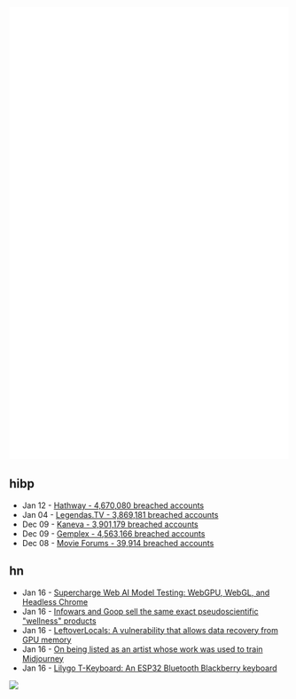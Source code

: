 ![Metrics](https://raw.githubusercontent.com/phixion/phixion/master/metrics.svg)

## hibp

<!--
for https://github.com/phixion/phixion/blob/main/.github/workflows/feeds.yml
-->
<!--START_SECTION:haveibeenpwnd-->
- Jan 12 - [Hathway - 4,670,080 breached accounts](https://haveibeenpwned.com/PwnedWebsites#Hathway)
- Jan 04 - [Legendas.TV - 3,869,181 breached accounts](https://haveibeenpwned.com/PwnedWebsites#LegendasTV)
- Dec 09 - [Kaneva - 3,901,179 breached accounts](https://haveibeenpwned.com/PwnedWebsites#Kaneva)
- Dec 09 - [Gemplex - 4,563,166 breached accounts](https://haveibeenpwned.com/PwnedWebsites#Gemplex)
- Dec 08 - [Movie Forums - 39,914 breached accounts](https://haveibeenpwned.com/PwnedWebsites#MovieForums)
<!--END_SECTION:haveibeenpwnd-->

## hn

<!--
for https://github.com/phixion/phixion/blob/main/.github/workflows/feeds.yml
-->
<!--START_SECTION:hn-->
- Jan 16 - [Supercharge Web AI Model Testing: WebGPU, WebGL, and Headless Chrome](https://developer.chrome.com/blog/supercharge-web-ai-testing)
- Jan 16 - [Infowars and Goop sell the same exact pseudoscientific "wellness" products](https://qz.com/1010684/all-the-wellness-products-american-love-to-buy-are-sold-on-both-infowars-and-goop)
- Jan 16 - [LeftoverLocals: A vulnerability that allows data recovery from GPU memory](https://leftoverlocals.com/)
- Jan 16 - [On being listed as an artist whose work was used to train Midjourney](https://catandgirl.com/4000-of-my-closest-friends/)
- Jan 16 - [Lilygo T-Keyboard: An ESP32 Bluetooth Blackberry keyboard](https://www.lilygo.cc/products/t-keyboard)
<!--END_SECTION:hn-->

<!--
for https://yhype.me
-->
![](https://hit.yhype.me/github/profile?user_id=13013670)
